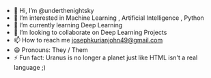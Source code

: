 - 👋 Hi, I’m @underthenightsky
- 👀 I’m interested in Machine Learning , Artificial Intelligence , Python
- 🌱 I’m currently learning Deep Learning 
- 💞️ I’m looking to collaborate on Deep Learning Projects
- 📫 How to reach me josephkurianjohn49@gmail.com
- 😄 Pronouns: They / Them
- ⚡ Fun fact: Uranus is no longer a planet just like HTML isn't a real language ;)

<!---
underthenightsky/underthenightsky is a ✨ special ✨ repository because its `README.md` (this file) appears on your GitHub profile.
You can click the Preview link to take a look at your changes.
--->
